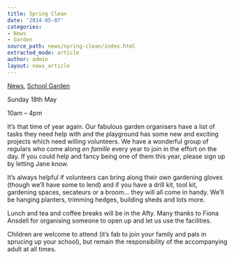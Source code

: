 ```yaml
---
title: Spring Clean
date: '2014-05-07'
categories:
- News
- Garden
source_path: news/spring-clean/index.html
extracted_mode: article
author: admin
layout: news_article
---
```

[News](/news/), [School Garden](category/garden/)

Sunday 18th May

10am – 4pm

It’s that time of year again. Our fabulous garden organisers have a list of tasks they need help with and the playground has some new and exciting projects which need willing volunteers. We have a wonderful group of regulars who come along&nbsp;_en famille_ every year to join in the effort on the day. If you could help and fancy being one of them this year, please sign up by letting Jane know.

It’s always helpful if volunteers can bring along their own gardening gloves (though we’ll have some to lend) and if you have a drill kit, tool kit, gardening spaces, secateurs or a broom… they will all come in handy. We’ll be hanging planters, trimming hedges, building sheds and lots more.

Lunch and tea and coffee breaks will be in the Afty. Many thanks to Fiona Ansdell for organising someone to open up and let us use the facilities.

Children are welcome to attend (it’s fab to join your family and pals in sprucing up your school), but remain the responsibility of the accompanying adult at all times.
